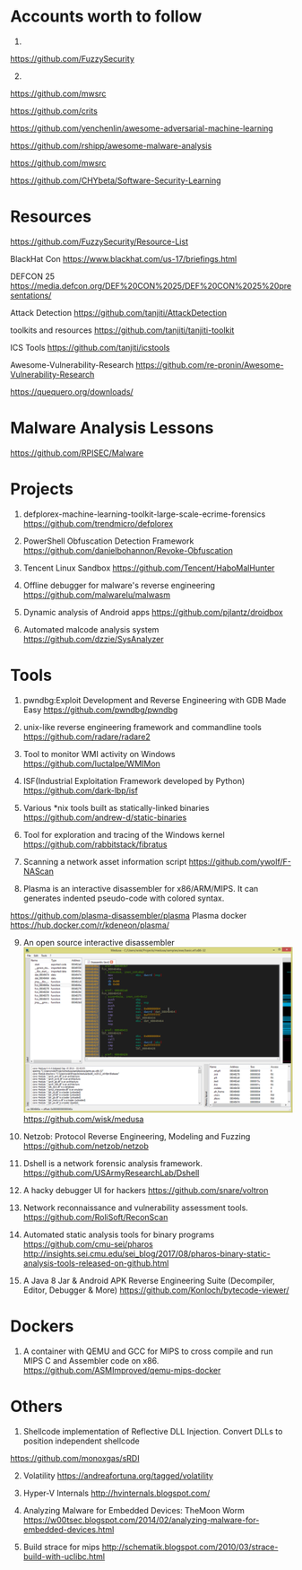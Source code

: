 # Accounts worth to follow
1. 
https://github.com/FuzzySecurity

2.
https://github.com/mwsrc

https://github.com/crits

https://github.com/yenchenlin/awesome-adversarial-machine-learning

https://github.com/rshipp/awesome-malware-analysis

https://github.com/mwsrc

https://github.com/CHYbeta/Software-Security-Learning




# Resources 
https://github.com/FuzzySecurity/Resource-List

BlackHat Con
https://www.blackhat.com/us-17/briefings.html

DEFCON 25
https://media.defcon.org/DEF%20CON%2025/DEF%20CON%2025%20presentations/

Attack Detection
https://github.com/tanjiti/AttackDetection

toolkits and resources
https://github.com/tanjiti/tanjiti-toolkit

ICS Tools
https://github.com/tanjiti/icstools

Awesome-Vulnerability-Research
https://github.com/re-pronin/Awesome-Vulnerability-Research


https://quequero.org/downloads/

# Malware Analysis Lessons
https://github.com/RPISEC/Malware


# Projects
1. defplorex-machine-learning-toolkit-large-scale-ecrime-forensics
https://github.com/trendmicro/defplorex


2. PowerShell Obfuscation Detection Framework
https://github.com/danielbohannon/Revoke-Obfuscation

3. Tencent Linux Sandbox
https://github.com/Tencent/HaboMalHunter

4. Offline debugger for malware's reverse engineering
https://github.com/malwarelu/malwasm


5. Dynamic analysis of Android apps
https://github.com/pjlantz/droidbox

6. Automated malcode analysis system 
https://github.com/dzzie/SysAnalyzer


# Tools
1. pwndbg:Exploit Development and Reverse Engineering with GDB Made Easy
https://github.com/pwndbg/pwndbg

2. unix-like reverse engineering framework and commandline tools
https://github.com/radare/radare2

3. Tool to monitor WMI activity on Windows
https://github.com/luctalpe/WMIMon

4. ISF(Industrial Exploitation Framework developed by Python)
https://github.com/dark-lbp/isf

5. Various *nix tools built as statically-linked binaries
https://github.com/andrew-d/static-binaries

6. Tool for exploration and tracing of the Windows kernel
https://github.com/rabbitstack/fibratus

7. Scanning a network asset information script
https://github.com/ywolf/F-NAScan

8. Plasma is an interactive disassembler for x86/ARM/MIPS. It can generates indented pseudo-code with colored syntax.

 https://github.com/plasma-disassembler/plasma
 Plasma docker 
 https://hub.docker.com/r/kdeneon/plasma/
 

9. An open source interactive disassembler
![medusa](/Resources/68747470733a2f2f726.png?raw=true)
https://github.com/wisk/medusa


10. Netzob: Protocol Reverse Engineering, Modeling and Fuzzing
https://github.com/netzob/netzob

11. Dshell is a network forensic analysis framework.
https://github.com/USArmyResearchLab/Dshell

12. A hacky debugger UI for hackers
https://github.com/snare/voltron

13. Network reconnaissance and vulnerability assessment tools.
https://github.com/RoliSoft/ReconScan

14. Automated static analysis tools for binary programs
https://github.com/cmu-sei/pharos
http://insights.sei.cmu.edu/sei_blog/2017/08/pharos-binary-static-analysis-tools-released-on-github.html

15. A Java 8 Jar & Android APK Reverse Engineering Suite (Decompiler, Editor, Debugger & More)
https://github.com/Konloch/bytecode-viewer/


# Dockers
1. A container with QEMU and GCC for MIPS to cross compile and run MIPS C and Assembler code on x86.
https://github.com/ASMImproved/qemu-mips-docker


# Others

1. Shellcode implementation of Reflective DLL Injection. Convert DLLs to position independent shellcode

https://github.com/monoxgas/sRDI

2. Volatility
https://andreafortuna.org/tagged/volatility

3. Hyper-V Internals
http://hvinternals.blogspot.com/

4. Analyzing Malware for Embedded Devices: TheMoon Worm
https://w00tsec.blogspot.com/2014/02/analyzing-malware-for-embedded-devices.html

5. Build strace for mips
http://schematik.blogspot.com/2010/03/strace-build-with-uclibc.html
